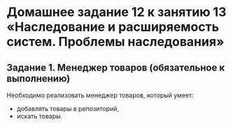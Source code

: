 # Домашнее задание 12 к занятию 13 «Наследование и расширяемость систем. Проблемы наследования»

## Задание 1. Менеджер товаров (обязательное к выполнению)

Необходимо реализовать менеджер товаров, который умеет:

- добавлять товары в репозиторий,
- искать товары.